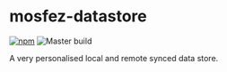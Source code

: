 # mosfez-datastore

[![npm](https://img.shields.io/npm/v/mosfez-datastore.svg)](https://www.npmjs.com/package/mosfez-datastore) ![Master build](https://github.com/dxinteractive/mosfez-datastore/workflows/CI/badge.svg?branch=main)

A very personalised local and remote synced data store.
